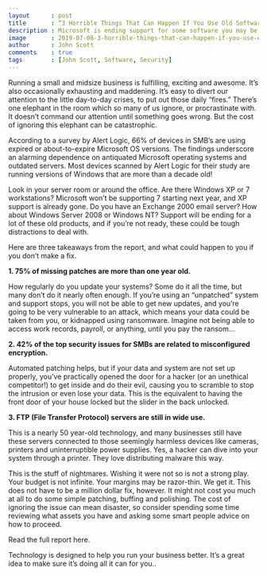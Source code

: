 ```yaml
---
layout      : post
title       : “3 Horrible Things That Can Happen If You Use Old Software”
description : Microsoft is ending support for some software you may be using. Danger.
image       : 2019-07-08-3-horrible-things-that-can-happen-if-you-use-old-software.jpg
author      : John Scott
comments    : true
tags        : [John Scott, Software, Security]
---
```


Running a small and midsize business is fulfilling, exciting and awesome. It’s also occasionally exhausting and maddening.  It’s easy to divert our attention to the little day-to-day crises, to put out those daily “fires.” There’s one elephant in the room which so many of us ignore, or procrastinate with. It doesn’t command our attention until something goes wrong. But the cost of ignoring this elephant can be catastrophic.

According to a survey by Alert Logic, 66% of devices in SMB’s are using expired or about-to-expire Microsoft OS versions.  The findings underscore an alarming dependence on antiquated Microsoft operating systems and outdated servers. Most devices scanned by Alert Logic for their study are running versions of Windows that are more than a decade old!

Look in your server room or around the office. Are there Windows XP or 7 workstations? Microsoft won’t be supporting 7 starting next year, and XP support is already gone. Do you have an Exchange 2000 email server? How about Windows Server 2008 or Windows NT? Support will be ending for a lot of these old products, and if you’re not ready, these could be tough distractions to deal with.

Here are three takeaways from the report, and what could happen to you if you don’t make a fix.

<b>1. 75% of missing patches are more than one year old.</b>

How regularly do you update your systems? Some do it all the time, but many don’t do it nearly often enough. If you’re using an “unpatched” system and support stops,  you will not be able to get new updates, and you’re going to be very vulnerable to an attack, which means your data could be taken from you, or kidnapped using ransomware. Imagine not being able to access work records, payroll, or anything, until you pay the ransom…

<b>2. 42% of the top security issues for SMBs are related to misconfigured encryption.</b>

Automated patching helps, but if your data and system are not set up properly, you’ve practically opened the door for a hacker (or an unethical competitor!) to get inside and do their evil, causing you to scramble to stop the intrusion or even lose your data. This is the equivalent to having the front door of your house locked but the slider in the back unlocked.

<b>3. FTP (File Transfer Protocol) servers are still in wide use.</b>

This is a nearly 50 year-old technology, and many businesses still have these servers connected to those seemingly harmless devices like cameras, printers and uninterruptible power supplies. Yes, a hacker can dive into your system through a printer. They love distributing malware this way.

This is the stuff of nightmares. Wishing it were not so is not a strong play. Your budget is not infinite. Your margins may be razor-thin. We get it. This does not have to be a million dollar fix, however. It might not cost you much at all to do some simple patching, buffing and polishing. The cost of ignoring the issue can mean disaster, so consider spending some time reviewing what assets you have and asking some smart people advice on how to proceed.

Read the full report here.

Technology is designed to help you run your business better. It’s a great idea to make sure it’s doing all it can for you..
